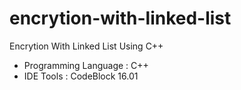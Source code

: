 # encrytion-with-linked-list
Encrytion With Linked List Using C++

- Programming Language : C++
- IDE Tools : CodeBlock 16.01
